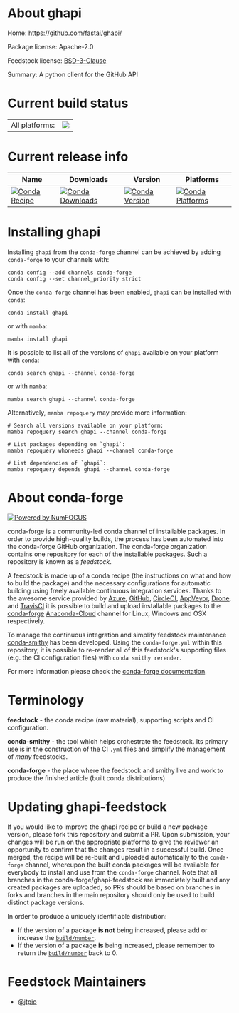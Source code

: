 About ghapi
===========

Home: https://github.com/fastai/ghapi/

Package license: Apache-2.0

Feedstock license: [BSD-3-Clause](https://github.com/conda-forge/ghapi-feedstock/blob/main/LICENSE.txt)

Summary: A python client for the GitHub API

Current build status
====================


<table><tr><td>All platforms:</td>
    <td>
      <a href="https://dev.azure.com/conda-forge/feedstock-builds/_build/latest?definitionId=15201&branchName=main">
        <img src="https://dev.azure.com/conda-forge/feedstock-builds/_apis/build/status/ghapi-feedstock?branchName=main">
      </a>
    </td>
  </tr>
</table>

Current release info
====================

| Name | Downloads | Version | Platforms |
| --- | --- | --- | --- |
| [![Conda Recipe](https://img.shields.io/badge/recipe-ghapi-green.svg)](https://anaconda.org/conda-forge/ghapi) | [![Conda Downloads](https://img.shields.io/conda/dn/conda-forge/ghapi.svg)](https://anaconda.org/conda-forge/ghapi) | [![Conda Version](https://img.shields.io/conda/vn/conda-forge/ghapi.svg)](https://anaconda.org/conda-forge/ghapi) | [![Conda Platforms](https://img.shields.io/conda/pn/conda-forge/ghapi.svg)](https://anaconda.org/conda-forge/ghapi) |

Installing ghapi
================

Installing `ghapi` from the `conda-forge` channel can be achieved by adding `conda-forge` to your channels with:

```
conda config --add channels conda-forge
conda config --set channel_priority strict
```

Once the `conda-forge` channel has been enabled, `ghapi` can be installed with `conda`:

```
conda install ghapi
```

or with `mamba`:

```
mamba install ghapi
```

It is possible to list all of the versions of `ghapi` available on your platform with `conda`:

```
conda search ghapi --channel conda-forge
```

or with `mamba`:

```
mamba search ghapi --channel conda-forge
```

Alternatively, `mamba repoquery` may provide more information:

```
# Search all versions available on your platform:
mamba repoquery search ghapi --channel conda-forge

# List packages depending on `ghapi`:
mamba repoquery whoneeds ghapi --channel conda-forge

# List dependencies of `ghapi`:
mamba repoquery depends ghapi --channel conda-forge
```


About conda-forge
=================

[![Powered by
NumFOCUS](https://img.shields.io/badge/powered%20by-NumFOCUS-orange.svg?style=flat&colorA=E1523D&colorB=007D8A)](https://numfocus.org)

conda-forge is a community-led conda channel of installable packages.
In order to provide high-quality builds, the process has been automated into the
conda-forge GitHub organization. The conda-forge organization contains one repository
for each of the installable packages. Such a repository is known as a *feedstock*.

A feedstock is made up of a conda recipe (the instructions on what and how to build
the package) and the necessary configurations for automatic building using freely
available continuous integration services. Thanks to the awesome service provided by
[Azure](https://azure.microsoft.com/en-us/services/devops/), [GitHub](https://github.com/),
[CircleCI](https://circleci.com/), [AppVeyor](https://www.appveyor.com/),
[Drone](https://cloud.drone.io/welcome), and [TravisCI](https://travis-ci.com/)
it is possible to build and upload installable packages to the
[conda-forge](https://anaconda.org/conda-forge) [Anaconda-Cloud](https://anaconda.org/)
channel for Linux, Windows and OSX respectively.

To manage the continuous integration and simplify feedstock maintenance
[conda-smithy](https://github.com/conda-forge/conda-smithy) has been developed.
Using the ``conda-forge.yml`` within this repository, it is possible to re-render all of
this feedstock's supporting files (e.g. the CI configuration files) with ``conda smithy rerender``.

For more information please check the [conda-forge documentation](https://conda-forge.org/docs/).

Terminology
===========

**feedstock** - the conda recipe (raw material), supporting scripts and CI configuration.

**conda-smithy** - the tool which helps orchestrate the feedstock.
                   Its primary use is in the construction of the CI ``.yml`` files
                   and simplify the management of *many* feedstocks.

**conda-forge** - the place where the feedstock and smithy live and work to
                  produce the finished article (built conda distributions)


Updating ghapi-feedstock
========================

If you would like to improve the ghapi recipe or build a new
package version, please fork this repository and submit a PR. Upon submission,
your changes will be run on the appropriate platforms to give the reviewer an
opportunity to confirm that the changes result in a successful build. Once
merged, the recipe will be re-built and uploaded automatically to the
`conda-forge` channel, whereupon the built conda packages will be available for
everybody to install and use from the `conda-forge` channel.
Note that all branches in the conda-forge/ghapi-feedstock are
immediately built and any created packages are uploaded, so PRs should be based
on branches in forks and branches in the main repository should only be used to
build distinct package versions.

In order to produce a uniquely identifiable distribution:
 * If the version of a package **is not** being increased, please add or increase
   the [``build/number``](https://docs.conda.io/projects/conda-build/en/latest/resources/define-metadata.html#build-number-and-string).
 * If the version of a package **is** being increased, please remember to return
   the [``build/number``](https://docs.conda.io/projects/conda-build/en/latest/resources/define-metadata.html#build-number-and-string)
   back to 0.

Feedstock Maintainers
=====================

* [@jtpio](https://github.com/jtpio/)

